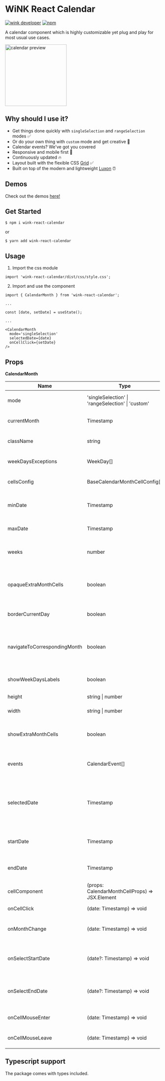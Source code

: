 # WiNK React Calendar

[![wink developer](https://badgen.net/badge/WiNK/Developer/ff5a3a)](https://wink.by)
[![npm](https://img.shields.io/npm/v/wink-react-calendar)](https://www.npmjs.com/package/wink-react-calendar)

A calendar component which is highly customizable yet plug and play for most usual use cases.

[<img alt="calendar preview" src="https://winkgroup.github.io/wink-react-calendar/calendar_month_preview.png" height="200px"/>](https://winkgroup.github.io/wink-react-calendar/)

## Why should I use it?

- Get things done quickly with `singleSelection` and `rangeSelection` modes ✅
- Or do your own thing with `custom` mode and get creative 🎨
- Calendar events? We've got you covered 
- Responsive and mobile first 📱
- Continuously updated 🔥
- Layout built with the flexible CSS [Grid](https://developer.mozilla.org/en-US/docs/Web/CSS/CSS_Grid_Layout) ✅
- Built on top of the modern and lightweight [Luxon](https://moment.github.io/luxon/#/) ⏰

## Demos

Check out the demos [here!](https://winkgroup.github.io/wink-react-calendar/)

## Get Started

```
$ npm i wink-react-calendar
```
or
```
$ yarn add wink-react-calendar
```

## Usage

1. Import the css module
```
import 'wink-react-calendar/dist/css/style.css';
```

2. Import and use the component
```
import { CalendarMonth } from 'wink-react-calendar';

...

const [date, setDate] = useState();

...

<CalendarMonth
  mode='singleSelection'
  selectedDate={date}
  onCellClick={setDate}
/>
```
## Props

<b>CalendarMonth</b>

| Name | Type | Default | Description
| --- | --- | --- | --- |
| mode | 'singleSelection' \| 'rangeSelection' \| 'custom' | undefined | Define the mode of the calendar
| currentMonth | Timestamp | Current month | Current month visualized on the calendar |
| className | string | undefined | Custom class for the outer container |
| weekDaysExceptions | WeekDay[] | [] | Weekdays to exclude from being rendered |
| cellsConfig | BaseCalendarMonthCellConfig[] | [] | Custom config for any cell based on date |
| minDate | Timestamp | undefined | Disable any cell which date is before this param |
| maxDate | Timestamp | undefined | Disable any cell which date is after this param |
| weeks | number | 6 | Number of weeks to be rendered at the same time |
| opaqueExtraMonthCells | boolean | true | Render cells which date doesn't belong to current month with a opaque style |
| borderCurrentDay | boolean | true | Render current day with a bordered style |
| navigateToCorrespondingMonth | boolean | true | Navigate to the corresponding month of a cell which date doesn't belong to current month | 
| showWeekDaysLabels | boolean | true | Show weekdays labels on top |
| height | string \| number | '100%' | Height of the calendar |
| width | string \| number | '100%' | Width of the calendar |
| showExtraMonthCells | boolean | true | Render or not cells which date doesn't belong to current month |
| events | CalendarEvent[] | [] | Events to be shown inside of the calendar cells |
| selectedDate | Timestamp | undefined | (singleSelection mode only) The current selected day which by default is shown with an active style |
| startDate | Timestamp | undefined | (rangeSelection mode only) Starting date of the range |
| endDate | Timestamp | undefined | (rangeSelection mode only) Ending date of the range |
| cellComponent | (props: CalendarMonthCellProps) => JSX.Element | CalendarMonthCell | Component for the cell of a day |
| onCellClick | (date: Timestamp) => void | undefined | Triggered when a cell is clicked |
| onMonthChange | (date: Timestamp) => void | undefined | Triggered when the current month is changed |
| onSelectStartDate | (date?: Timestamp) => void | undefined | (rangeSelection mode only) Triggered when first date is selected |
| onSelectEndDate | (date?: Timestamp) => void | undefined | (rangeSelection mode only) Triggered when second date is selected |
| onCellMouseEnter | (date: Timestamp) => void | undefined | Triggered when a cell is hovered |
| onCellMouseLeave | (date: Timestamp) => void | undefined | Triggered when a cell is no longer hovered |

## Typescript support

The package comes with types included.
